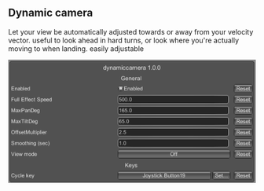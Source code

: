 ## Dynamic camera
 Let your view be automatically adjusted towards or away from your velocity vector. useful to look ahead in hard turns, or look where you're actually moving to when landing. easily adjustable 
 
   ![image](https://github.com/nikkorap/NuclearMods/blob/ec8c5700ca953d810ae37fbc70134093fc17a3b7/clientside%2C%20QOL%2C%20accessibility/DynamicCamera/image.png)
 
